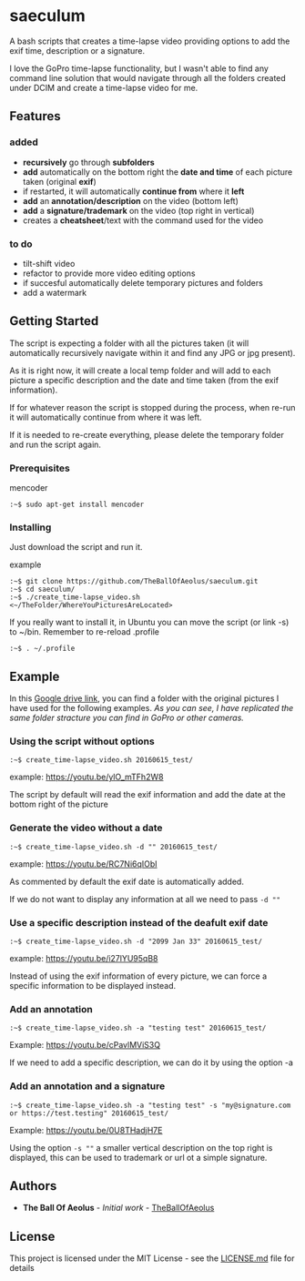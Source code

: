 # saeculum

A bash scripts that creates a time-lapse video providing options to add the exif time, description or a signature.
 
I love the GoPro time-lapse functionality, but I wasn't able to find any command line solution that would navigate through all the folders created under DCIM and create a time-lapse video for me.

## Features 
### added
* **recursively** go through **subfolders**
* **add** automatically on the bottom right the **date and time** of each picture taken (original **exif**)
* if restarted, it will automatically **continue from** where it **left**
* **add** an **annotation/description** on the video (bottom left)
* **add** a **signature/trademark** on the video (top right in vertical)
* creates a **cheatsheet**/text with the command used for the video
### to do
* tilt-shift video
* refactor to provide more video editing options
* if succesful automatically delete temporary pictures and folders
* add a watermark

## Getting Started

The script is expecting a folder with all the pictures taken (it will automatically recursively navigate within it and find any JPG or jpg present).

As it is right now, it will create a local temp folder and will add to each picture a specific description and the date and time taken (from the exif information).

If for whatever reason the script is stopped during the process, when re-run it will automatically continue from where it was left.

If it is needed to re-create everything, please delete the temporary folder and run the script again.

### Prerequisites

mencoder

```
:~$ sudo apt-get install mencoder
```

### Installing

Just download the script and run it.

example
```
:~$ git clone https://github.com/TheBallOfAeolus/saeculum.git
:~$ cd saeculum/
:~$ ./create_time-lapse_video.sh <~/TheFolder/WhereYouPicturesAreLocated>
```

If you really want to install it, in Ubuntu you can move the script (or link -s) to ~/bin.
Remember to re-reload .profile
```
:~$ . ~/.profile
```
## Example

In this [Google drive link](https://drive.google.com/open?id=1cvwKGKIOoQJYrZujpnomUSjLde-LVSCQ), you can find a folder with the original pictures I have used for the following examples.
_As you can see, I have replicated the same folder stracture you can find in GoPro or other cameras._

### Using the script without options

```
:~$ create_time-lapse_video.sh 20160615_test/
```

example: https://youtu.be/ylO_mTFh2W8

The script by default will read the exif information and add the date at the bottom right of the picture

### Generate the video without a date

```
:~$ create_time-lapse_video.sh -d "" 20160615_test/
```

example: https://youtu.be/RC7Ni6qIObI

As commented by default the exif date is automatically added. 

If we do not want to display any information at all we need to pass ```-d ""```

### Use a specific description instead of the deafult exif date

```
:~$ create_time-lapse_video.sh -d "2099 Jan 33" 20160615_test/
```

example: https://youtu.be/i27lYU95qB8

Instead of using the exif information of every picture, we can force a specific information to be displayed instead.

### Add an annotation

```
:~$ create_time-lapse_video.sh -a "testing test" 20160615_test/
```

Example: https://youtu.be/cPavlMViS3Q

If we need to add a specific description, we can do it by using the option -a 


### Add an annotation and a signature

```
:~$ create_time-lapse_video.sh -a "testing test" -s "my@signature.com or https://test.testing" 20160615_test/
```

Example: https://youtu.be/0U8THadjH7E

Using the option ```-s ""``` a smaller vertical description on the top right is displayed, this can be used to trademark or url ot a simple signature.

## Authors

* **The Ball Of Aeolus** - *Initial work* - [TheBallOfAeolus](https://github.com/TheBallOfAeolus)

## License

This project is licensed under the MIT License - see the [LICENSE.md](LICENSE.md) file for details


